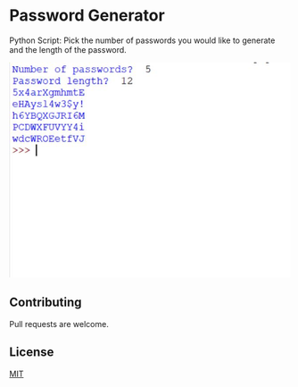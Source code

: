 # Password Generator 
Python Script:
Pick the number of passwords you would like to generate and the length of the password.   

![](img/PW-gen.JPG)

## Contributing
Pull requests are welcome. 

## License
[MIT](https://choosealicense.com/licenses/mit/)